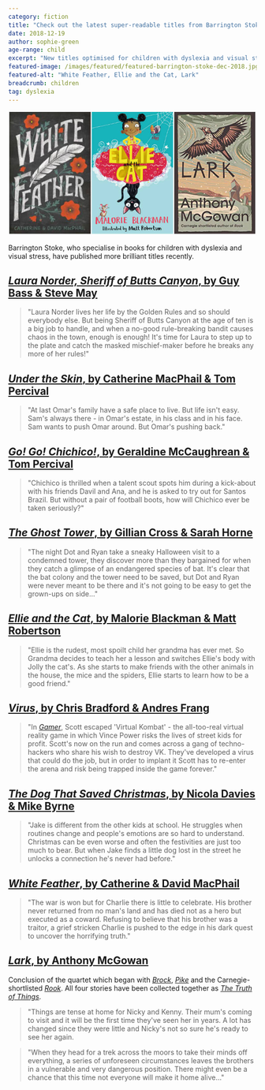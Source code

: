 ```yaml
---
category: fiction
title: "Check out the latest super-readable titles from Barrington Stoke"
date: 2018-12-19
author: sophie-green
age-range: child
excerpt: "New titles optimised for children with dyslexia and visual stress from Gillian Cross, Malorie Blackman, Nicola Davies and more."
featured-image: /images/featured/featured-barrington-stoke-dec-2018.jpg
featured-alt: "White Feather, Ellie and the Cat, Lark"
breadcrumb: children
tag: dyslexia
---
```


![White Feather, Ellie and the Cat, Lark](/images/featured/featured-barrington-stoke-dec-2018.jpg)

Barrington Stoke, who specialise in books for children with dyslexia and visual stress, have published more brilliant titles recently.

## [<cite>Laura Norder, Sheriff of Butts Canyon</cite>, by Guy Bass & Steve May](https://suffolk.spydus.co.uk/cgi-bin/spydus.exe/ENQ/OPAC/BIBENQ?BRN=2515207)

> "Laura Norder lives her life by the Golden Rules and so should everybody else. But being Sheriff of Butts Canyon at the age of ten is a big job to handle, and when a no-good rule-breaking bandit causes chaos in the town, enough is enough! It's time for Laura to step up to the plate and catch the masked mischief-maker before he breaks any more of her rules!"

## [<cite>Under the Skin</cite>, by Catherine MacPhail & Tom Percival](https://suffolk.spydus.co.uk/cgi-bin/spydus.exe/ENQ/OPAC/BIBENQ?BRN=2515208)

> "At last Omar's family have a safe place to live. But life isn't easy. Sam's always there - in Omar's estate, in his class and in his face. Sam wants to push Omar around. But Omar's pushing back."

## [<cite>Go! Go! Chichico!</cite>, by Geraldine McCaughrean & Tom Percival](https://suffolk.spydus.co.uk/cgi-bin/spydus.exe/ENQ/OPAC/BIBENQ?BRN=2515210)

> "Chichico is thrilled when a talent scout spots him during a kick-about with his friends Davil and Ana, and he is asked to try out for Santos Brazil. But without a pair of football boots, how will Chichico ever be taken seriously?"

## [<cite>The Ghost Tower</cite>, by Gillian Cross & Sarah Horne](https://suffolk.spydus.co.uk/cgi-bin/spydus.exe/ENQ/OPAC/BIBENQ?BRN=2515206)

> "The night Dot and Ryan take a sneaky Halloween visit to a condemned tower, they discover more than they bargained for when they catch a glimpse of an endangered species of bat. It's clear that the bat colony and the tower need to be saved, but Dot and Ryan were never meant to be there and it's not going to be easy to get the grown-ups on side..."

## [<cite>Ellie and the Cat</cite>, by Malorie Blackman & Matt Robertson](https://suffolk.spydus.co.uk/cgi-bin/spydus.exe/ENQ/OPAC/BIBENQ?BRN=2492484)

> "Ellie is the rudest, most spoilt child her grandma has ever met. So Grandma decides to teach her a lesson and switches Ellie's body with Jolly the cat's. As she starts to make friends with the other animals in the house, the mice and the spiders, Ellie starts to learn how to be a good friend."

## [<cite>Virus</cite>, by Chris Bradford & Andres Frang](https://suffolk.spydus.co.uk/cgi-bin/spydus.exe/ENQ/OPAC/BIBENQ?BRN=2453200)

> "In [<cite>Gamer</cite>](https://suffolk.spydus.co.uk/cgi-bin/spydus.exe/ENQ/OPAC/BIBENQ?BRN=1260456), Scott escaped 'Virtual Kombat' - the all-too-real virtual reality game in which Vince Power risks the lives of street kids for profit. Scott's now on the run and comes across a gang of techno-hackers who share his wish to destroy VK. They've developed a virus that could do the job, but in order to implant it Scott has to re-enter the arena and risk being trapped inside the game forever."

## [<cite>The Dog That Saved Christmas</cite>, by Nicola Davies & Mike Byrne](https://suffolk.spydus.co.uk/cgi-bin/spydus.exe/ENQ/OPAC/BIBENQ?BRN=2453202)

> "Jake is different from the other kids at school. He struggles when routines change and people's emotions are so hard to understand. Christmas can be even worse and often the festivities are just too much to bear. But when Jake finds a little dog lost in the street he unlocks a connection he's never had before."

## [<cite>White Feather</cite>, by Catherine & David MacPhail](https://suffolk.spydus.co.uk/cgi-bin/spydus.exe/ENQ/OPAC/BIBENQ?BRN=2453201)

> "The war is won but for Charlie there is little to celebrate. His brother never returned from no man's land and has died not as a hero but executed as a coward. Refusing to believe that his brother was a traitor, a grief stricken Charlie is pushed to the edge in his dark quest to uncover the horrifying truth."

## [<cite>Lark</cite>, by Anthony McGowan](https://suffolk.spydus.co.uk/cgi-bin/spydus.exe/ENQ/OPAC/BIBENQ?BRN=2492485)

Conclusion of the quartet which began with [<cite>Brock</cite>](https://suffolk.spydus.co.uk/cgi-bin/spydus.exe/ENQ/OPAC/BIBENQ?BRN=1377087), [<cite>Pike</cite>](https://suffolk.spydus.co.uk/cgi-bin/spydus.exe/ENQ/OPAC/BIBENQ?BRN=1752341) and the Carnegie-shortlisted [<cite>Rook</cite>](https://suffolk.spydus.co.uk/cgi-bin/spydus.exe/ENQ/OPAC/BIBENQ?BRN=2153898). All four stories have been collected together as [<cite>The Truth of Things</cite>](https://suffolk.spydus.co.uk/cgi-bin/spydus.exe/ENQ/OPAC/BIBENQ?BRN=2493021).

> "Things are tense at home for Nicky and Kenny. Their mum's coming to visit and it will be the first time they've seen her in years. A lot has changed since they were little and Nicky's not so sure he's ready to see her again.

> "When they head for a trek across the moors to take their minds off everything, a series of unforeseen circumstances leaves the brothers in a vulnerable and very dangerous position. There might even be a chance that this time not everyone will make it home alive..."
